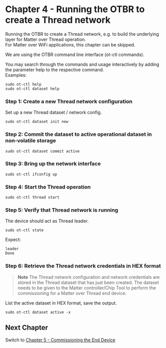 # Chapter 4 - Running the OTBR to create a Thread network

Running the OTBR to create a Thread network, e.g. to build the underlying layer for Matter over Thread operation. <br> 
For Matter over WiFi applications, this chapter can be skipped. <br>

We are using the OTBR command line interface (ot-ctl commands).

You may search through the commands and usage interactively by adding the parameter help to the respective command.<br> Examples:

```
sudo ot-ctl help
sudo ot-ctl dataset help
```

### Step 1: Create a new Thread network configuration

Set up a new Thread dataset / network config.

```
sudo ot-ctl dataset init new
```

### Step 2: Commit the dataset to active operational dataset in non-volatile storage

```
sudo ot-ctl dataset commit active
```

### Step 3: Bring up the network interface
```
sudo ot-ctl ifconfig up
```

### Step 4: Start the Thread operation
```
sudo ot-ctl thread start
```

### Step 5: Verify that Thread network is running
The device should act as Thread leader.

```
sudo ot-ctl state
```

Expect:
```
leader
Done
```

### Step 6: Retrieve the Thread network credentials in HEX format

> **Note**
 The Thread network configuration and network credentials are stored in the Thread dataset that has just been created. The dataset needs to be given to the Matter controller/Chip Tool to perform the commissioning for a Matter over Thread end device.

List the active dataset in HEX format, save the output.
```
sudo ot-ctl dataset active -x
```

## Next Chapter
Switch to [Chapter 5 - Commissioning the End Device](./5_Commissioning.md)
